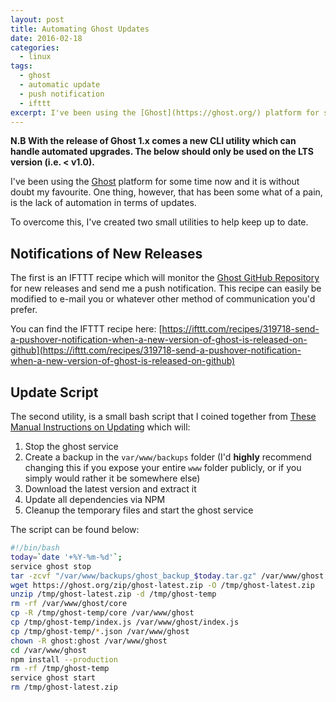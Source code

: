 ```yaml
---
layout: post
title: Automating Ghost Updates
date: 2016-02-18
categories:
  - linux
tags:
  - ghost
  - automatic update
  - push notification
  - ifttt
excerpt: I've been using the [Ghost](https://ghost.org/) platform for some time now and it is without doubt my favourite. One thing, however, that has been some what of a pain, is the lack of automation in terms of updates.
---
```

**N.B With the release of Ghost 1.x comes a new CLI utility which can handle automated upgrades. The below should only be used on the LTS version (i.e. < v1.0).**

I've been using the [Ghost](https://ghost.org/) platform for some time now and it is without doubt my favourite. One thing, however, that has been some what of a pain, is the lack of automation in terms of updates.

To overcome this, I've created two small utilities to help keep up to date.

## Notifications of New Releases
The first is an IFTTT recipe which will monitor the [Ghost GitHub Repository](https://github.com/TryGhost/Ghost) for new releases and send me a push notification. This recipe can easily be modified to e-mail you or whatever other method of communication you'd prefer.

You can find the IFTTT recipe here: [https://ifttt.com/recipes/319718-send-a-pushover-notification-when-a-new-version-of-ghost-is-released-on-github](https://ifttt.com/recipes/319718-send-a-pushover-notification-when-a-new-version-of-ghost-is-released-on-github)

## Update Script
The second utility, is a small bash script that I coined together from [These Manual Instructions on Updating](http://support.ghost.org/how-to-upgrade/) which will:

1. Stop the ghost service
2. Create a backup in the `var/www/backups` folder (I'd **highly** recommend changing this if you expose your entire `www` folder publicly, or if you simply would rather it be somewhere else)
3. Download the latest version and extract it
4. Update all dependencies via NPM
5. Cleanup the temporary files and start the ghost service

The script can be found below:

```bash
#!/bin/bash
today=`date '+%Y-%m-%d'`;
service ghost stop
tar -zcvf "/var/www/backups/ghost_backup_$today.tar.gz" /var/www/ghost
wget https://ghost.org/zip/ghost-latest.zip -O /tmp/ghost-latest.zip
unzip /tmp/ghost-latest.zip -d /tmp/ghost-temp
rm -rf /var/www/ghost/core
cp -R /tmp/ghost-temp/core /var/www/ghost
cp /tmp/ghost-temp/index.js /var/www/ghost/index.js
cp /tmp/ghost-temp/*.json /var/www/ghost
chown -R ghost:ghost /var/www/ghost
cd /var/www/ghost
npm install --production
rm -rf /tmp/ghost-temp
service ghost start
rm /tmp/ghost-latest.zip
```
